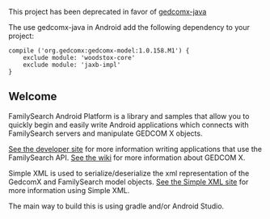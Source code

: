This project has been deprecated in favor of [gedcomx-java](https://github.com/FamilySearch/gedcomx-java) 

The use gedcomx-java in Android add the following dependency to your project:

    compile ('org.gedcomx:gedcomx-model:1.0.158.M1') {
        exclude module: 'woodstox-core'
        exclude module: 'jaxb-impl'
    }

Welcome
-------

FamilySearch Android Platform is a library and samples that allow you to quickly begin and easily
write Android applications which connects with FamilySearch servers and manipulate 
GEDCOM X objects.

[See the developer site](https://familysearch.org/developers) for more information writing applications that use the FamilySearch API.
[See the wiki](https://github.com/FamilySearch/gedcomx/wiki) for more information about GEDCOM X.


Simple XML is used to serialize/deserialize the xml representation of the GedcomX and FamilySearch model objects.
[See the Simple XML site](http://simple.sourceforge.net/) for more information using Simple XML. 

The main way to build this is using gradle and/or Android Studio.


